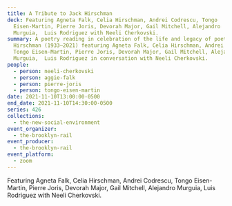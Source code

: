 ```yaml
---
title: A Tribute to Jack Hirschman
deck: Featuring Agneta Falk, Celia Hirschman, Andrei Codrescu, Tongo
  Eisen-Martin, Pierre Joris, Devorah Major, Gail Mitchell, Alejandro
  Murguia,  Luis Rodriguez with Neeli Cherkovski.
summary: A poetry reading in celebration of the life and legacy of poet Jack
  Hirschman (1933–2021) featuring Agneta Falk, Celia Hirschman, Andrei Codrescu,
  Tongo Eisen-Martin, Pierre Joris, Devorah Major, Gail Mitchell, Alejandro
  Murguia,  Luis Rodriguez in conversation with Neeli Cherkovski.
people:
  - person: neeli-cherkovski
  - person: aggie-falk
  - person: pierre-joris
  - person: tongo-eisen-martin
date: 2021-11-10T13:00:00-0500
end_date: 2021-11-10T14:30:00-0500
series: 426
collections:
  - the-new-social-environment
event_organizer:
  - the-brooklyn-rail
event_producer:
  - the-brooklyn-rail
event_platform:
  - zoom
---
```

Featuring Agneta Falk, Celia Hirschman, Andrei Codrescu, Tongo Eisen-Martin, Pierre Joris, Devorah Major, Gail Mitchell, Alejandro Murguia,  Luis Rodriguez with Neeli Cherkovski.